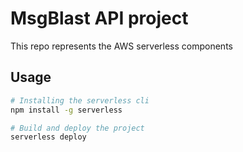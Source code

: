 # MsgBlast API project
This repo represents the AWS serverless components

## Usage
```bash
# Installing the serverless cli
npm install -g serverless

# Build and deploy the project
serverless deploy
```

